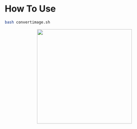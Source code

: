 # How To Use

```sh
bash convertimage.sh
```

<p align="center">
  <img align="center" src="https://media.discordapp.net/attachments/788023519736234045/802278062217101382/Ekran_goruntusu_2021-01-22_20-46-21.png" width="%300" height="300px"
</p>
